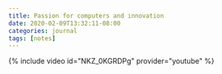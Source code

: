 ```yaml
---
title: Passion for computers and innovation
date: 2020-02-09T13:32:11-08:00
categories: journal
tags: [notes] 
---
```


{% include video id="NKZ_0KGRDPg" provider="youtube" %}